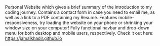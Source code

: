 Personal Website which gives a brief summary of the introduction to my coding journey. Contains a contact form in case you need to email me, as well as a link to a PDF containing my Resumé. Features mobile-responsiveness, try loading the website on your phone or shrinking your window size on your computer! Fully functional navbar and drop-down menu for both desktop and mobile users, respectively.
Check it out here: https://jamalkhadir.github.io
